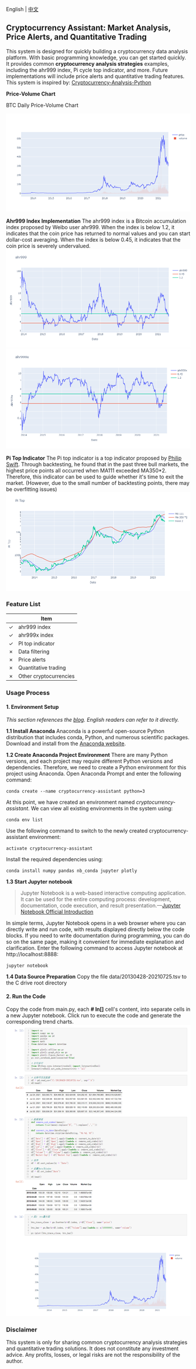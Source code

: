 English | [中文](https://github.com/JunqiaoDuan/CryptocurrencyAssistant/blob/main/docs/README-CN.md)

## Cryptocurrency Assistant: Market Analysis, Price Alerts, and Quantitative Trading

This system is designed for quickly building a cryptocurrency data analysis platform. With basic programming knowledge, you can get started quickly. It provides common **cryptocurrency analysis strategies** examples, including the ahr999 index, Pi cycle top indicator, and more. Future implementations will include price alerts and quantitative trading features.
This system is inspired by: [Cryptocurrency-Analysis-Python](https://github.com/triestpa/Cryptocurrency-Analysis-Python)

**Price-Volume Chart**

BTC Daily Price-Volume Chart

![image](https://github.com/JunqiaoDuan/CryptocurrencyAssistant/blob/main/images/PriceVolume.png)

**Ahr999 Index Implementation**
The ahr999 index is a Bitcoin accumulation index proposed by Weibo user ahr999. When the index is below 1.2, it indicates that the coin price has returned to normal values and you can start dollar-cost averaging. When the index is below 0.45, it indicates that the coin price is severely undervalued.
![image](https://github.com/JunqiaoDuan/CryptocurrencyAssistant/blob/main/images/ahr999.png)
![image](https://github.com/JunqiaoDuan/CryptocurrencyAssistant/blob/main/images/ahr999x.png)

**Pi Top Indicator**
The Pi top indicator is a top indicator proposed by [Philip Swift](https://twitter.com/PositiveCrypto). Through backtesting, he found that in the past three bull markets, the highest price points all occurred when MA111 exceeded MA350*2. Therefore, this indicator can be used to guide whether it's time to exit the market. (However, due to the small number of backtesting points, there may be overfitting issues)
![image](https://github.com/JunqiaoDuan/CryptocurrencyAssistant/blob/main/images/PiTop.png)

### Feature List

|  | Item |
| ------- | --------- |
| &check; | ahr999 index |
| &check; | ahr999x index |
| &check; | PI top indicator |
| &cross; | Data filtering |
| &cross; | Price alerts |
| &cross; | Quantitative trading |
| &cross; | Other cryptocurrencies |

### Usage Process

#### 1. Environment Setup

*This section references the [blog](https://blog.patricktriest.com/analyzing-cryptocurrencies-python/). English readers can refer to it directly.*

**1.1 Install Anaconda**
Anaconda is a powerful open-source Python distribution that includes conda, Python, and numerous scientific packages. Download and install from the [Anaconda website](https://www.anaconda.com/products/individual).

**1.2 Create Anaconda Project Environment**
There are many Python versions, and each project may require different Python versions and dependencies. Therefore, we need to create a Python environment for this project using Anaconda.
Open Anaconda Prompt and enter the following command:

```
conda create --name cryptocurrency-assistant python=3
```
At this point, we have created an environment named *cryptocurrency-assistant*. We can view all existing environments in the system using:
```
conda env list
```
Use the following command to switch to the newly created cryptocurrency-assistant environment:
```
activate cryptocurrency-assistant
```
Install the required dependencies using:
```
conda install numpy pandas nb_conda jupyter plotly
```
**1.3 Start Jupyter notebook**

>Jupyter Notebook is a web-based interactive computing application. It can be used for the entire computing process: development, documentation, code execution, and result presentation.—[Jupyter Notebook Official Introduction](https://jupyter.org/)

In simple terms, Jupyter Notebook opens in a web browser where you can directly write and run code, with results displayed directly below the code blocks. If you need to write documentation during programming, you can do so on the same page, making it convenient for immediate explanation and clarification.
Enter the following command to access Jupyter notebook at http://localhost:8888:
```
jupyter notebook
```
**1.4 Data Source Preparation**
Copy the file data/20130428-20210725.tsv to the C drive root directory

#### 2. Run the Code
Copy the code from main.py, each **# In[]** cell's content, into separate cells in a new Jupyter notebook. Click run to execute the code and generate the corresponding trend charts.
![image](https://github.com/JunqiaoDuan/CryptocurrencyAssistant/blob/main/images/sample-analyzer.png)

### Disclaimer
This system is only for sharing common cryptocurrency analysis strategies and quantitative trading solutions. It does not constitute any investment advice. Any profits, losses, or legal risks are not the responsibility of the author.

